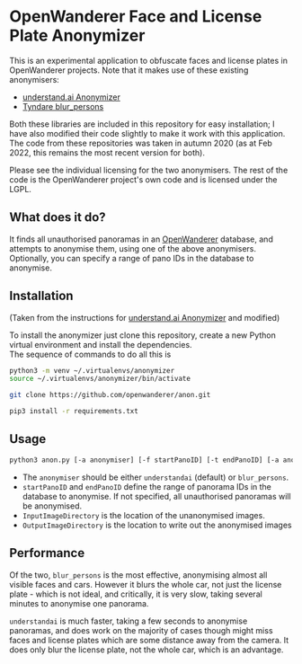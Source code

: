# OpenWanderer Face and License Plate Anonymizer

This is an experimental application to obfuscate faces and license plates in OpenWanderer projects. Note that it makes use of these existing anonymisers:

- [understand.ai Anonymizer](https://github.com/understand-ai/anonymizer)
- [Tyndare blur_persons](https://github.com/tyndare/blur-persons)

Both these libraries are included in this repository for easy installation; I have also modified their code slightly to make it work with this application. The code from these repositories was taken in autumn 2020 (as at Feb 2022, this remains the most recent version for both). 

Please see the individual licensing for the two anonymisers. The rest of the code is the OpenWanderer project's own code and is licensed under the LGPL.

## What does it do?

It finds all unauthorised panoramas in an [OpenWanderer](https://github.com/opemwanderer/openwanderer) database, and attempts to anonymise them, using one of the above anonymisers. Optionally, you can specify a range of pano IDs in the database to anonymise.

## Installation

(Taken from the instructions for [understand.ai Anonymizer](https://github.com/understand-ai/anonymizer) and modified)

To install the anonymizer just clone this repository, create a new Python virtual environment and install the dependencies.  
The sequence of commands to do all this is

```bash
python3 -m venv ~/.virtualenvs/anonymizer
source ~/.virtualenvs/anonymizer/bin/activate

git clone https://github.com/openwanderer/anon.git

pip3 install -r requirements.txt
```

## Usage

```bash
python3 anon.py [-a anonymiser] [-f startPanoID] [-t endPanoID] [-a anonymizer] -i InputImageDirectory -o OutputImageDirectory
```

- The `anonymiser` should be either `understandai` (default) or `blur_persons`.
- `startPanoID` and `endPanoID` define the range of panorama IDs in the database to anonymise. If not specified, all unauthorised panoramas will be anonymised.
- `InputImageDirectory` is the location of the unanonymised images.
- `OutputImageDirectory` is the location to write out the anonymised images

## Performance

Of the two, `blur_persons` is the most effective, anonymising almost all visible faces and cars. However it blurs the whole car, not just the license plate - which is not ideal, and critically, it is very slow, taking several minutes to anonymise one panorama.

`understandai` is much faster, taking a few seconds to anonymise panoramas, and does work on the majority of cases though might miss faces and license plates which are some distance away from the camera. It does only blur the license plate, not the whole car, which is an advantage.
